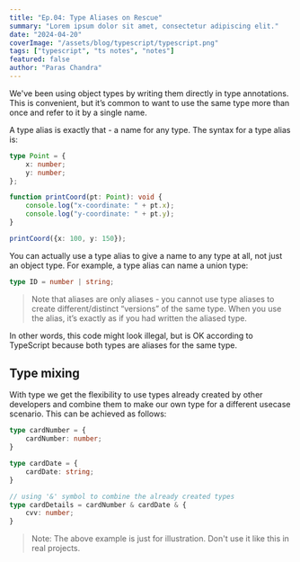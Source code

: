 ```yaml
---
title: "Ep.04: Type Aliases on Rescue"
summary: "Lorem ipsum dolor sit amet, consectetur adipiscing elit."
date: "2024-04-20"
coverImage: "/assets/blog/typescript/typescript.png"
tags: ["typescript", "ts notes", "notes"]
featured: false
author: "Paras Chandra"
---
```


We've been using object types by writing them directly in type annotations. This is convenient, but it’s common to want to use the same type more than once and refer to it by a single name.

A type alias is exactly that - a name for any type. The syntax for a type alias is:
```typescript
type Point = {
    x: number;
    y: number;
};

function printCoord(pt: Point): void {
    console.log("x-coordinate: " + pt.x);
    console.log("y-coordinate: " + pt.y);
}

printCoord({x: 100, y: 150});
```
You can actually use a type alias to give a name to any type at all, not just an object type. For example, a type alias can name a union type:
```typescript
type ID = number | string;
```
> Note that aliases are only aliases - you cannot use type aliases to create different/distinct “versions” of the same type. When you use the alias, it’s exactly as if you had written the aliased type.

In other words, this code might look illegal, but is OK according to TypeScript because both types are aliases for the same type.

## Type mixing
With type we get the flexibility to use types already created by other developers and combine them to make our own type for a different usecase scenario.
This can be achieved as follows:
```typescript
type cardNumber = {
    cardNumber: number;
}

type cardDate = {
    cardDate: string;
}

// using '&' symbol to combine the already created types
type cardDetails = cardNumber & cardDate & {
    cvv: number;
}
```
>Note: The above example is just for illustration. Don't use it like this in real projects.